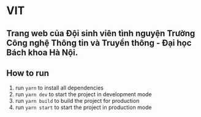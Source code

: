 # VIT

## Trang web của Đội sinh viên tình nguyện Trường Công nghệ Thông tin và Truyền thông - Đại học Bách khoa Hà Nội.

## How to run

1. run `yarn` to install all dependencies
2. run `yarn dev` to start the project in development mode
3. run `yarn build` to build the project for production
4. run `yarn start` to start the project in production mode
